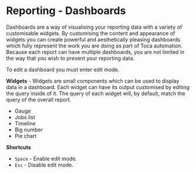 # Reporting - Dashboards

Dashboards are a way of visualising your reporting data with a variety of customisable widgets. By customising the content and appearance of widgets you can create powerful and aesthetically pleasing dashboards which fully represent the work you are doing as part of Toca automation. Because each report can have multiple dashboards, you are not limited in the way that you wish to present your reporting data.

To edit a dashboard you must enter edit mode.

**Widgets** - Widgets are small components which can be used to display data in a dashboard. Each widget can have its output customised by editing the query inside of it. The query of each widget will, by default, match the query of the overall report.

- Gauge
- Jobs list
- Timeline
- Big number
- Pie chart

**Shortcuts**

- `Space` - Enable edit mode.
- `Esc` - Disable edit mode.
